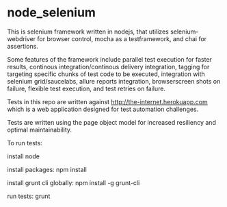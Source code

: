 # node_selenium
This is selenium framework written in nodejs, that utilizes selenium-webdriver for browser control, mocha as a testframework, and chai for assertions.  

Some features of the framework include parallel test execution for faster results, continous integration/continous delivery integration, tagging for targeting specific chunks of test code to be executed, integration with selenium grid/saucelabs, allure reports integration, browserscreen shots on failure, flexible test execution, and test retries on failure.

Tests in this repo are written against http://the-internet.herokuapp.com which is a web application designed for test automation challenges.

Tests are written using the page object model for increased resiliency and optimal maintainability.

To run tests:

install node 

install packages: npm install

install grunt cli globally: npm install -g grunt-cli

run tests: grunt
